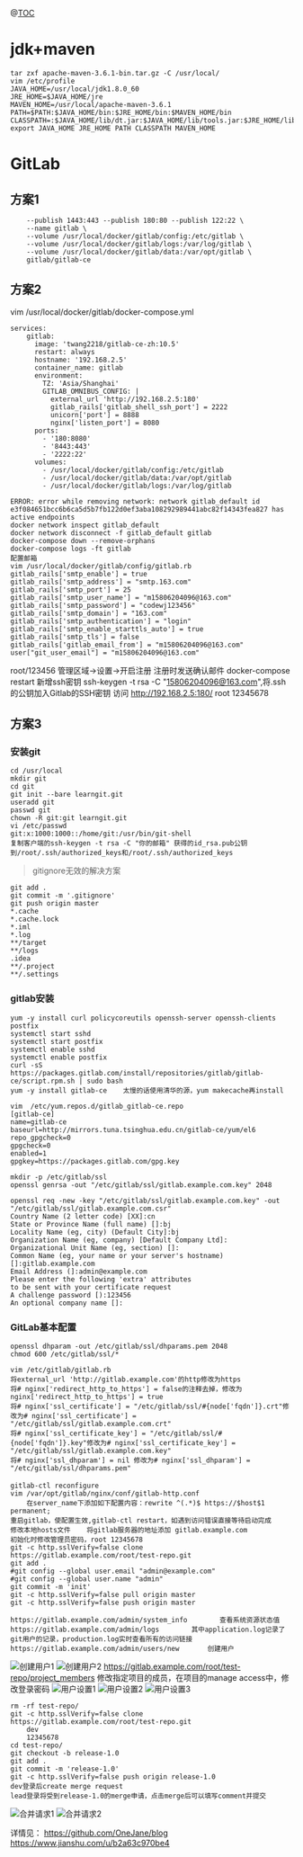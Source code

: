 @[TOC](Linux常用软件安装)
# jdk+maven

``` tar zxf jdk-8u60-linux-x64.tar.gz -C /usr/local/
tar zxf apache-maven-3.6.1-bin.tar.gz -C /usr/local/
vim /etc/profile
JAVA_HOME=/usr/local/jdk1.8.0_60
JRE_HOME=$JAVA_HOME/jre
MAVEN_HOME=/usr/local/apache-maven-3.6.1
PATH=$PATH:$JAVA_HOME/bin:$JRE_HOME/bin:$MAVEN_HOME/bin
CLASSPATH=:$JAVA_HOME/lib/dt.jar:$JAVA_HOME/lib/tools.jar:$JRE_HOME/lib/dt.jar
export JAVA_HOME JRE_HOME PATH CLASSPATH MAVEN_HOME
```
# GitLab
## 方案1

``` docker run \
    --publish 1443:443 --publish 180:80 --publish 122:22 \
    --name gitlab \
    --volume /usr/local/docker/gitlab/config:/etc/gitlab \
    --volume /usr/local/docker/gitlab/logs:/var/log/gitlab \
    --volume /usr/local/docker/gitlab/data:/var/opt/gitlab \
    gitlab/gitlab-ce
```
## 方案2
vim /usr/local/docker/gitlab/docker-compose.yml
``` version: '3'
services:
    gitlab:
      image: 'twang2218/gitlab-ce-zh:10.5'
      restart: always
      hostname: '192.168.2.5'
      container_name: gitlab
      environment:
        TZ: 'Asia/Shanghai'
        GITLAB_OMNIBUS_CONFIG: |
          external_url 'http://192.168.2.5:180'
          gitlab_rails['gitlab_shell_ssh_port'] = 2222
          unicorn['port'] = 8888
          nginx['listen_port'] = 8080
      ports:
        - '180:8080'
        - '8443:443'
        - '2222:22'
      volumes:
        - /usr/local/docker/gitlab/config:/etc/gitlab
        - /usr/local/docker/gitlab/data:/var/opt/gitlab
        - /usr/local/docker/gitlab/logs:/var/log/gitlab

ERROR: error while removing network: network gitlab_default id e3f084651bcc6b6ca5d5b7fb122d0ef3aba108292989441abc82f14343fea827 has active endpoints
docker network inspect gitlab_default
docker network disconnect -f gitlab_default gitlab
docker-compose down --remove-orphans
docker-compose logs -ft gitlab
配置邮箱
vim /usr/local/docker/gitlab/config/gitlab.rb
gitlab_rails['smtp_enable'] = true
gitlab_rails['smtp_address'] = "smtp.163.com"
gitlab_rails['smtp_port'] = 25
gitlab_rails['smtp_user_name'] = "m15806204096@163.com"
gitlab_rails['smtp_password'] = "codewj123456"
gitlab_rails['smtp_domain'] = "163.com"
gitlab_rails['smtp_authentication'] = "login"
gitlab_rails['smtp_enable_starttls_auto'] = true
gitlab_rails['smtp_tls'] = false
gitlab_rails['gitlab_email_from'] = "m15806204096@163.com"
user["git_user_email"] = "m15806204096@163.com"
```
root/123456 管理区域->设置->开启注册 注册时发送确认邮件
docker-compose restart
新增ssh密钥 ssh-keygen -t rsa -C "15806204096@163.com",将.ssh的公钥加入Gitlab的SSH密钥
访问 http://192.168.2.5:180/ root 12345678 
## 方案3
### 安装git

``` yum –y install git
cd /usr/local
mkdir git
cd git
git init --bare learngit.git
useradd git
passwd git
chown -R git:git learngit.git
vi /etc/passwd
git:x:1000:1000::/home/git:/usr/bin/git-shell
复制客户端的ssh-keygen -t rsa -C "你的邮箱" 获得的id_rsa.pub公钥到/root/.ssh/authorized_keys和/root/.ssh/authorized_keys
```
> gitignore无效的解决方案

``` git rm -r --cached .
git add .
git commit -m '.gitignore'
git push origin master
*.cache
*.cache.lock
*.iml
*.log
**/target
**/logs
.idea
**/.project
**/.settings
```
### gitlab安装

``` git config --global http.sslVerify false
yum -y install curl policycoreutils openssh-server openssh-clients postfix
systemctl start sshd
systemctl start postfix
systemctl enable sshd
systemctl enable postfix
curl -sS https://packages.gitlab.com/install/repositories/gitlab/gitlab-ce/script.rpm.sh | sudo bash
yum -y install gitlab-ce    太慢的话使用清华的源，yum makecache再install

vim  /etc/yum.repos.d/gitlab_gitlab-ce.repo
[gitlab-ce]
name=gitlab-ce
baseurl=http://mirrors.tuna.tsinghua.edu.cn/gitlab-ce/yum/el6
repo_gpgcheck=0
gpgcheck=0
enabled=1
gpgkey=https://packages.gitlab.com/gpg.key

mkdir -p /etc/gitlab/ssl
openssl genrsa -out "/etc/gitlab/ssl/gitlab.example.com.key" 2048

openssl req -new -key "/etc/gitlab/ssl/gitlab.example.com.key" -out "/etc/gitlab/ssl/gitlab.example.com.csr"
Country Name (2 letter code) [XX]:cn
State or Province Name (full name) []:bj
Locality Name (eg, city) (Default City]:bj
Organization Name (eg, company) [Default Company Ltd]:
Organizational Unit Name (eg, section) []:
Common Name (eg, your name or your server's hostname) []:gitlab.example.com
Email Address (]:admin@example.com
Please enter the following 'extra' attributes
to be sent with your certificate request
A challenge password [):123456
An optional company name []:
```
### GitLab基本配置

``` openssl x509 -req -days 3650 -in "/etc/gitlab/ssl/gitlab.example.com.csr" -signkey "/etc/gitlab/ssl/gitlab.example.com.key" -out "/etc/gitlab/ssl/gitlab.example.com.crt"
openssl dhparam -out /etc/gitlab/ssl/dhparams.pem 2048
chmod 600 /etc/gitlab/ssl/*

vim /etc/gitlab/gitlab.rb     
将external_url 'http://gitlab.example.com'的http修改为https
将# nginx['redirect_http_to_https'] = false的注释去掉，修改为nginx['redirect_http_to_https'] = true
将# nginx['ssl_certificate'] = "/etc/gitlab/ssl/#{node['fqdn']}.crt"修改为# nginx['ssl_certificate'] = "/etc/gitlab/ssl/gitlab.example.com.crt"
将# nginx['ssl_certificate_key'] = "/etc/gitlab/ssl/#{node['fqdn']}.key"修改为# nginx['ssl_certificate_key'] = "/etc/gitlab/ssl/gitlab.example.com.key"
将# nginx['ssl_dhparam'] = nil 修改为# nginx['ssl_dhparam'] = "/etc/gitlab/ssl/dhparams.pem"
　　
gitlab-ctl reconfigure
vim /var/opt/gitlab/nginx/conf/gitlab-http.conf
    在server_name下添加如下配置内容：rewrite ^(.*)$ https://$host$1 permanent;
重启gitlab，使配置生效,gitlab-ctl restart，如遇到访问错误直接等待启动完成
修改本地hosts文件    将gitlab服务器的地址添加 gitlab.example.com
初始化时修改管理员密码，root 12345678
git -c http.sslVerify=false clone https://gitlab.example.com/root/test-repo.git
git add .
#git config --global user.email "admin@example.com"
#git config --global user.name "admin"
git commit -m 'init'
git -c http.sslVerify=false pull origin master
git -c http.sslVerify=false push origin master

https://gitlab.example.com/admin/system_info        查看系统资源状态值
https://gitlab.example.com/admin/logs        其中application.log记录了git用户的记录，production.log实时查看所有的访问链接
https://gitlab.example.com/admin/users/new       创建用户
```
![创建用户1](https://www.github.com/OneJane/blog/raw/master/小书匠/创建用户1.png)
![创建用户2](https://www.github.com/OneJane/blog/raw/master/小书匠/创建用户2.png)
https://gitlab.example.com/root/test-repo/project_members 修改指定项目的成员，在项目的manage access中，修改登录密码
![用户设置1](https://www.github.com/OneJane/blog/raw/master/小书匠/用户设置1.png)
![用户设置2](https://www.github.com/OneJane/blog/raw/master/小书匠/用户设置2.png)
![用户设置3](https://www.github.com/OneJane/blog/raw/master/小书匠/用户设置3.png)

``` dev 对项目相关操作
rm -rf test-repo/
git -c http.sslVerify=false clone https://gitlab.example.com/root/test-repo.git
    dev
    12345678
cd test-repo/
git checkout -b release-1.0
git add .
git commit -m 'release-1.0'
git -c http.sslVerify=false push origin release-1.0
dev登录后create merge request
lead登录将受到release-1.0的merge申请，点击merge后可以填写comment并提交
```
![合并请求1](https://www.github.com/OneJane/blog/raw/master/小书匠/合并请求1.png)
![合并请求2](https://www.github.com/OneJane/blog/raw/master/小书匠/合并请求2.png)

详情见：
https://github.com/OneJane/blog
https://www.jianshu.com/u/b2a63c970be4